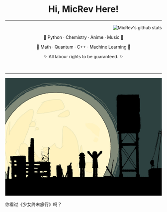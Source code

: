 <h1 align="center">Hi, MicRev Here!</h1>

---
<div>
    <div align="center">
      <a href="https://github.com/MicRev"><img src="https://github-readme-stats.vercel.app/api/top-langs/?username=MicRev&theme=merko&hide_border=true&show_icons=true" alt="MicRev's github stats" align="right"></a>
      <br>
    </div>
    <p align="center">
      🔭 Python · Chemistry · Anime · Music 🔭
    </p>
    <p align="center">
      🌱 Math · Quantum · C++ · Machine Learning 🌱
    </p>
    <p align="center">
      ✨ All labour rights to be guaranteed. ✨
    </p>
</div>
<br>

---


![谁不喜欢少女终末旅行](shyojo.jpg)

你看过《少女终末旅行》吗？
